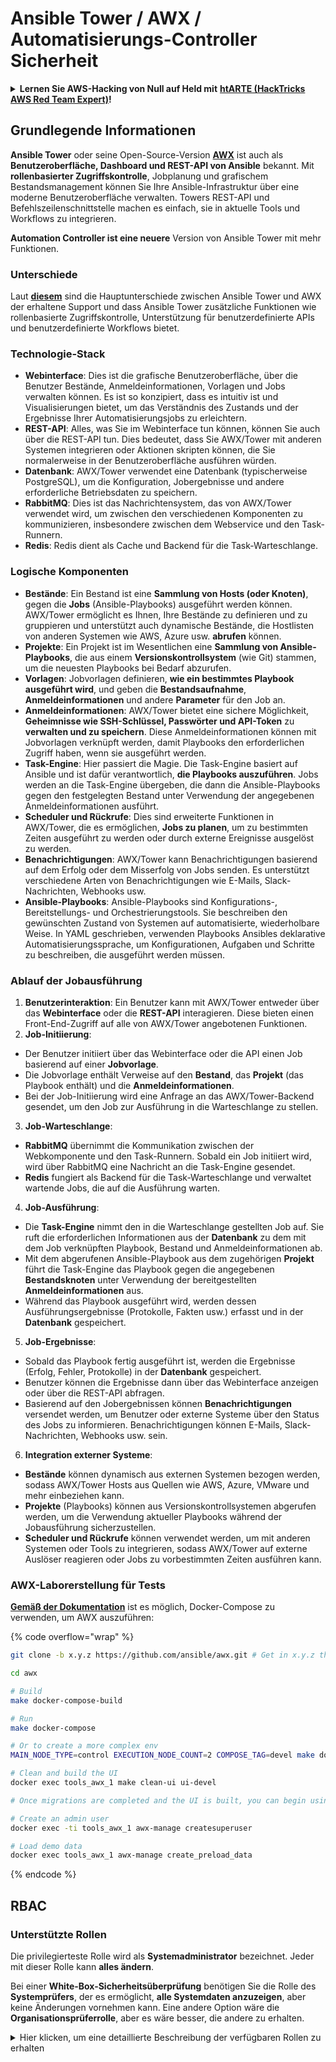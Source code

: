 # Ansible Tower / AWX / Automatisierungs-Controller Sicherheit

<details>

<summary><strong>Lernen Sie AWS-Hacking von Null auf Held mit</strong> <a href="https://training.hacktricks.xyz/courses/arte"><strong>htARTE (HackTricks AWS Red Team Expert)</strong></a><strong>!</strong></summary>

Andere Möglichkeiten, HackTricks zu unterstützen:

* Wenn Sie Ihr **Unternehmen in HackTricks beworben sehen möchten** oder **HackTricks im PDF-Format herunterladen möchten**, überprüfen Sie die [**ABONNEMENTPLÄNE**](https://github.com/sponsors/carlospolop)!
* Holen Sie sich das [**offizielle PEASS & HackTricks-Merchandise**](https://peass.creator-spring.com)
* Entdecken Sie [**The PEASS Family**](https://opensea.io/collection/the-peass-family), unsere Sammlung exklusiver [**NFTs**](https://opensea.io/collection/the-peass-family)
* **Treten Sie der** 💬 [**Discord-Gruppe**](https://discord.gg/hRep4RUj7f) oder der [**Telegramm-Gruppe**](https://t.me/peass) bei oder **folgen** Sie mir auf **Twitter** 🐦 [**@hacktricks_live**](https://twitter.com/hacktricks_live)**.**
* **Teilen Sie Ihre Hacking-Tricks, indem Sie PRs an die** [**HackTricks**](https://github.com/carlospolop/hacktricks) und [**HackTricks Cloud**](https://github.com/carlospolop/hacktricks-cloud) Github-Repositorys einreichen.

</details>

## Grundlegende Informationen

**Ansible Tower** oder seine Open-Source-Version [**AWX**](https://github.com/ansible/awx) ist auch als **Benutzeroberfläche, Dashboard und REST-API von Ansible** bekannt. Mit **rollenbasierter Zugriffskontrolle**, Jobplanung und grafischem Bestandsmanagement können Sie Ihre Ansible-Infrastruktur über eine moderne Benutzeroberfläche verwalten. Towers REST-API und Befehlszeilenschnittstelle machen es einfach, sie in aktuelle Tools und Workflows zu integrieren.

**Automation Controller ist eine neuere** Version von Ansible Tower mit mehr Funktionen.

### Unterschiede

Laut [**diesem**](https://blog.devops.dev/ansible-tower-vs-awx-under-the-hood-65cfec78db00) sind die Hauptunterschiede zwischen Ansible Tower und AWX der erhaltene Support und dass Ansible Tower zusätzliche Funktionen wie rollenbasierte Zugriffskontrolle, Unterstützung für benutzerdefinierte APIs und benutzerdefinierte Workflows bietet.

### Technologie-Stack

* **Webinterface**: Dies ist die grafische Benutzeroberfläche, über die Benutzer Bestände, Anmeldeinformationen, Vorlagen und Jobs verwalten können. Es ist so konzipiert, dass es intuitiv ist und Visualisierungen bietet, um das Verständnis des Zustands und der Ergebnisse Ihrer Automatisierungsjobs zu erleichtern.
* **REST-API**: Alles, was Sie im Webinterface tun können, können Sie auch über die REST-API tun. Dies bedeutet, dass Sie AWX/Tower mit anderen Systemen integrieren oder Aktionen skripten können, die Sie normalerweise in der Benutzeroberfläche ausführen würden.
* **Datenbank**: AWX/Tower verwendet eine Datenbank (typischerweise PostgreSQL), um die Konfiguration, Jobergebnisse und andere erforderliche Betriebsdaten zu speichern.
* **RabbitMQ**: Dies ist das Nachrichtensystem, das von AWX/Tower verwendet wird, um zwischen den verschiedenen Komponenten zu kommunizieren, insbesondere zwischen dem Webservice und den Task-Runnern.
* **Redis**: Redis dient als Cache und Backend für die Task-Warteschlange.

### Logische Komponenten

* **Bestände**: Ein Bestand ist eine **Sammlung von Hosts (oder Knoten)**, gegen die **Jobs** (Ansible-Playbooks) ausgeführt werden können. AWX/Tower ermöglicht es Ihnen, Ihre Bestände zu definieren und zu gruppieren und unterstützt auch dynamische Bestände, die Hostlisten von anderen Systemen wie AWS, Azure usw. **abrufen** können.
* **Projekte**: Ein Projekt ist im Wesentlichen eine **Sammlung von Ansible-Playbooks**, die aus einem **Versionskontrollsystem** (wie Git) stammen, um die neuesten Playbooks bei Bedarf abzurufen.
* **Vorlagen**: Jobvorlagen definieren, **wie ein bestimmtes Playbook ausgeführt wird**, und geben die **Bestandsaufnahme**, **Anmeldeinformationen** und andere **Parameter** für den Job an.
* **Anmeldeinformationen**: AWX/Tower bietet eine sichere Möglichkeit, **Geheimnisse wie SSH-Schlüssel, Passwörter und API-Token** zu **verwalten und zu speichern**. Diese Anmeldeinformationen können mit Jobvorlagen verknüpft werden, damit Playbooks den erforderlichen Zugriff haben, wenn sie ausgeführt werden.
* **Task-Engine**: Hier passiert die Magie. Die Task-Engine basiert auf Ansible und ist dafür verantwortlich, **die Playbooks auszuführen**. Jobs werden an die Task-Engine übergeben, die dann die Ansible-Playbooks gegen den festgelegten Bestand unter Verwendung der angegebenen Anmeldeinformationen ausführt.
* **Scheduler und Rückrufe**: Dies sind erweiterte Funktionen in AWX/Tower, die es ermöglichen, **Jobs zu planen**, um zu bestimmten Zeiten ausgeführt zu werden oder durch externe Ereignisse ausgelöst zu werden.
* **Benachrichtigungen**: AWX/Tower kann Benachrichtigungen basierend auf dem Erfolg oder dem Misserfolg von Jobs senden. Es unterstützt verschiedene Arten von Benachrichtigungen wie E-Mails, Slack-Nachrichten, Webhooks usw.
* **Ansible-Playbooks**: Ansible-Playbooks sind Konfigurations-, Bereitstellungs- und Orchestrierungstools. Sie beschreiben den gewünschten Zustand von Systemen auf automatisierte, wiederholbare Weise. In YAML geschrieben, verwenden Playbooks Ansibles deklarative Automatisierungssprache, um Konfigurationen, Aufgaben und Schritte zu beschreiben, die ausgeführt werden müssen.

### Ablauf der Jobausführung

1. **Benutzerinteraktion**: Ein Benutzer kann mit AWX/Tower entweder über das **Webinterface** oder die **REST-API** interagieren. Diese bieten einen Front-End-Zugriff auf alle von AWX/Tower angebotenen Funktionen.
2. **Job-Initiierung**:
* Der Benutzer initiiert über das Webinterface oder die API einen Job basierend auf einer **Jobvorlage**.
* Die Jobvorlage enthält Verweise auf den **Bestand**, das **Projekt** (das Playbook enthält) und die **Anmeldeinformationen**.
* Bei der Job-Initiierung wird eine Anfrage an das AWX/Tower-Backend gesendet, um den Job zur Ausführung in die Warteschlange zu stellen.
3. **Job-Warteschlange**:
* **RabbitMQ** übernimmt die Kommunikation zwischen der Webkomponente und den Task-Runnern. Sobald ein Job initiiert wird, wird über RabbitMQ eine Nachricht an die Task-Engine gesendet.
* **Redis** fungiert als Backend für die Task-Warteschlange und verwaltet wartende Jobs, die auf die Ausführung warten.
4. **Job-Ausführung**:
* Die **Task-Engine** nimmt den in die Warteschlange gestellten Job auf. Sie ruft die erforderlichen Informationen aus der **Datenbank** zu dem mit dem Job verknüpften Playbook, Bestand und Anmeldeinformationen ab.
* Mit dem abgerufenen Ansible-Playbook aus dem zugehörigen **Projekt** führt die Task-Engine das Playbook gegen die angegebenen **Bestandsknoten** unter Verwendung der bereitgestellten **Anmeldeinformationen** aus.
* Während das Playbook ausgeführt wird, werden dessen Ausführungsergebnisse (Protokolle, Fakten usw.) erfasst und in der **Datenbank** gespeichert.
5. **Job-Ergebnisse**:
* Sobald das Playbook fertig ausgeführt ist, werden die Ergebnisse (Erfolg, Fehler, Protokolle) in der **Datenbank** gespeichert.
* Benutzer können die Ergebnisse dann über das Webinterface anzeigen oder über die REST-API abfragen.
* Basierend auf den Jobergebnissen können **Benachrichtigungen** versendet werden, um Benutzer oder externe Systeme über den Status des Jobs zu informieren. Benachrichtigungen können E-Mails, Slack-Nachrichten, Webhooks usw. sein.
6. **Integration externer Systeme**:
* **Bestände** können dynamisch aus externen Systemen bezogen werden, sodass AWX/Tower Hosts aus Quellen wie AWS, Azure, VMware und mehr einbeziehen kann.
* **Projekte** (Playbooks) können aus Versionskontrollsystemen abgerufen werden, um die Verwendung aktueller Playbooks während der Jobausführung sicherzustellen.
* **Scheduler und Rückrufe** können verwendet werden, um mit anderen Systemen oder Tools zu integrieren, sodass AWX/Tower auf externe Auslöser reagieren oder Jobs zu vorbestimmten Zeiten ausführen kann.

### AWX-Laborerstellung für Tests

[**Gemäß der Dokumentation**](https://github.com/ansible/awx/blob/devel/tools/docker-compose/README.md) ist es möglich, Docker-Compose zu verwenden, um AWX auszuführen:

{% code overflow="wrap" %}
```bash
git clone -b x.y.z https://github.com/ansible/awx.git # Get in x.y.z the latest release version

cd awx

# Build
make docker-compose-build

# Run
make docker-compose

# Or to create a more complex env
MAIN_NODE_TYPE=control EXECUTION_NODE_COUNT=2 COMPOSE_TAG=devel make docker-compose

# Clean and build the UI
docker exec tools_awx_1 make clean-ui ui-devel

# Once migrations are completed and the UI is built, you can begin using AWX. The UI can be reached in your browser at https://localhost:8043/#/home, and the API can be found at https://localhost:8043/api/v2.

# Create an admin user
docker exec -ti tools_awx_1 awx-manage createsuperuser

# Load demo data
docker exec tools_awx_1 awx-manage create_preload_data
```
{% endcode %}

## RBAC

### Unterstützte Rollen

Die privilegierteste Rolle wird als **Systemadministrator** bezeichnet. Jeder mit dieser Rolle kann **alles ändern**.

Bei einer **White-Box-Sicherheitsüberprüfung** benötigen Sie die Rolle des **Systemprüfers**, der es ermöglicht, **alle Systemdaten anzuzeigen**, aber keine Änderungen vornehmen kann. Eine andere Option wäre die **Organisationsprüferrolle**, aber es wäre besser, die andere zu erhalten.

<details>

<summary>Hier klicken, um eine detaillierte Beschreibung der verfügbaren Rollen zu erhalten</summary>

1. **Systemadministrator**:
* Dies ist die Superuser-Rolle mit Berechtigungen zum Zugriff und zur Änderung aller Ressourcen im System.
* Sie können alle Organisationen, Teams, Projekte, Bestandslisten, Jobvorlagen usw. verwalten.
2. **Systemprüfer**:
* Benutzer mit dieser Rolle können alle Systemdaten anzeigen, aber keine Änderungen vornehmen.
* Diese Rolle ist für Compliance und Überwachung konzipiert.
3. **Organisationsrollen**:
* **Admin**: Vollständige Kontrolle über die Ressourcen der Organisation.
* **Prüfer**: Nur Lesezugriff auf die Ressourcen der Organisation.
* **Mitglied**: Grundlegende Mitgliedschaft in einer Organisation ohne spezifische Berechtigungen.
* **Ausführen**: Kann Jobvorlagen innerhalb der Organisation ausführen.
* **Lesen**: Kann die Ressourcen der Organisation anzeigen.
4. **Projektrollen**:
* **Admin**: Kann das Projekt verwalten und ändern.
* **Verwenden**: Kann das Projekt in einer Jobvorlage verwenden.
* **Aktualisieren**: Kann das Projekt mit SCM (Source Control) aktualisieren.
5. **Bestandslistenrollen**:
* **Admin**: Kann den Bestand verwalten und ändern.
* **Ad-hoc**: Kann Ad-hoc-Befehle auf dem Bestand ausführen.
* **Aktualisieren**: Kann die Bestandsquelle aktualisieren.
* **Verwenden**: Kann den Bestand in einer Jobvorlage verwenden.
* **Lesen**: Nur Lesezugriff.
6. **Jobvorlagenrollen**:
* **Admin**: Kann die Jobvorlage verwalten und ändern.
* **Ausführen**: Kann den Job ausführen.
* **Lesen**: Nur Lesezugriff.
7. **Anmeldeinformationsrollen**:
* **Admin**: Kann die Anmeldeinformationen verwalten und ändern.
* **Verwenden**: Kann die Anmeldeinformationen in Jobvorlagen oder anderen relevanten Ressourcen verwenden.
* **Lesen**: Nur Lesezugriff.
8. **Teamrollen**:
* **Mitglied**: Teil des Teams, aber ohne spezifische Berechtigungen.
* **Admin**: Kann die Mitglieder des Teams und zugehörige Ressourcen verwalten.
9. **Workflowrollen**:
* **Admin**: Kann den Workflow verwalten und ändern.
* **Ausführen**: Kann den Workflow ausführen.
* **Lesen**: Nur Lesezugriff.

</details>
